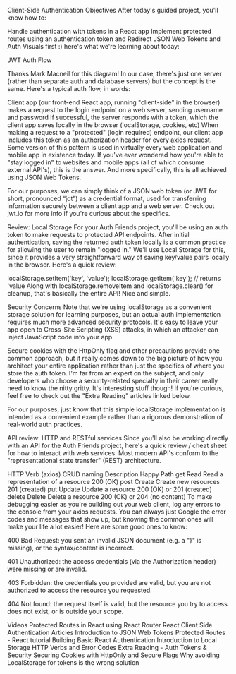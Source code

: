 Client-Side Authentication
Objectives
After today's guided project, you'll know how to:

Handle authentication with tokens in a React app
Implement protected routes using an authentication token and Redirect
JSON Web Tokens and Auth
Visuals first :) here's what we're learning about today:

JWT Auth Flow

Thanks Mark Macneil for this diagram! In our case, there's just one server (rather than separate auth and database servers) but the concept is the same. Here's a typical auth flow, in words:

Client app (our front-end React app, running "client-side" in the browser) makes a request to the login endpoint on a web server, sending username and password
If successful, the server responds with a token, which the client app saves locally in the browser (localStorage, cookies, etc)
When making a request to a "protected" (login required) endpoint, our client app includes this token as an authorization header for every axios request.
Some version of this pattern is used in virtually every web application and mobile app in existence today. If you've ever wondered how you're able to "stay logged in" to websites and mobile apps (all of which consume external API's), this is the answer. And more specifically, this is all achieved using JSON Web Tokens.

For our purposes, we can simply think of a JSON web token (or JWT for short, pronounced “jot”) as a credential format, used for transferring information securely between a client app and a web server. Check out jwt.io for more info if you're curious about the specifics.

Review: Local Storage
For your Auth Friends project, you'll be using an auth token to make requests to protected API endpoints. After initial authentication, saving the returned auth token locally is a common practice for allowing the user to remain "logged in." We'll use Local Storage for this, since it provides a very straightforward way of saving key/value pairs locally in the browser. Here's a quick review:

localStorage.setItem('key', 'value');
localStorage.getItem('key'); // returns 'value
Along with localStorage.removeItem and localStorage.clear() for cleanup, that's basically the entire API! Nice and simple.

Security Concerns
Note that we're using localStorage as a convenient storage solution for learning purposes, but an actual auth implementation requires much more advanced security protocols. It's easy to leave your app open to Cross-Site Scripting (XSS) attacks, in which an attacker can inject JavaScript code into your app.

Secure cookies with the HttpOnly flag and other precautions provide one common approach, but it really comes down to the big picture of how you architect your entire application rather than just the specifics of where you store the auth token. I'm far from an expert on the subject, and only developers who choose a security-related specialty in their career really need to know the nitty gritty. It's interesting stuff though! If you're curious, feel free to check out the "Extra Reading" articles linked below.

For our purposes, just know that this simple localStorage implementation is intended as a convenient example rather than a rigorous demonstration of real-world auth practices.

API review: HTTP and RESTful services
Since you'll also be working directly with an API for the Auth Friends project, here's a quick review / cheat sheet for how to interact with web services. Most modern API's conform to the "representational state transfer" (REST) architecture.

HTTP Verb (axios)	CRUD naming	Description	Happy Path
get	Read	Read a representation of a resource	200 (OK)
post	Create	Create new resources	201 (created)
put	Update	Update a resource	200 (OK) or 201 (created)
delete	Delete	Delete a resource	200 (OK) or 204 (no content)
To make debugging easier as you're building out your web client, log any errors to the console from your axios requests. You can always just Google the error codes and messages that show up, but knowing the common ones will make your life a lot easier! Here are some good ones to know:

400 Bad Request: you sent an invalid JSON document (e.g. a "}" is missing), or the syntax/content is incorrect.

401 Unauthorized: the access credentials (via the Authorization header) were missing or are invalid.

403 Forbidden: the credentials you provided are valid, but you are not authorized to access the resource you requested.

404 Not found: the request itself is valid, but the resource you try to access does not exist, or is outside your scope.

Videos
Protected Routes in React using React Router
React Client Side Authentication
Articles
Introduction to JSON Web Tokens
Protected Routes - React tutorial
Building Basic React Authentication
Introduction to Local Storage
HTTP Verbs and Error Codes
Extra Reading - Auth Tokens & Security
Securing Cookies with HttpOnly and Secure Flags
Why avoiding LocalStorage for tokens is the wrong solution